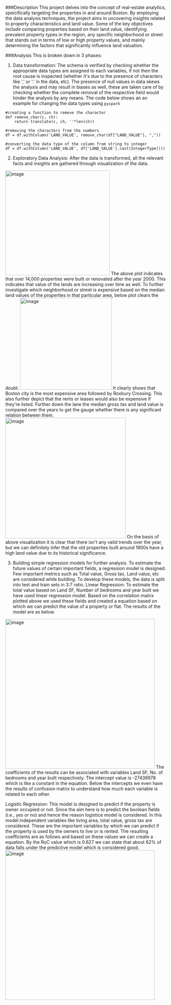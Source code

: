 ###Description
This project delves into the concept of real-estate analytics, speicifically targeting the properties in and around Boston. By employing the data analysis techniques, the project aims in uncovering insights related to property characteristics and land value. Some of the key objectives include comparing properties based on their land value, identifying prevalent property types in the region, any specific neighborhood or street that stands out in terms of low or high property values, and mainly determining the factors that significantly influence land valuation.

###Analysis
This is broken down in 3 phases:
1. Data transformation: The schema is verified by checking whether the appropriate data types are assigned to each variables, if not then the root cause is inspected (whether it's due to the presence of characters like ',' or '.' in the data, etc). The presence of null values in data skews the analysis and may result in biases as well, these are taken care of by checking whether the complete removal of the respective field would hinder the analysis by any means.
The code below shows an an example for changing the data types using `pyspark`
```
#creating a function to remove the character
def remove_char(c, ch):
    return translate(c, ch, ''*len(ch))

#removing the characters from the numbers
df = df.withColumn('LAND_VALUE', remove_char(df["LAND_VALUE"], ","))

#converting the data type of the column from string to integer
df = df.withColumn('LAND_VALUE', df['LAND_VALUE'].cast(IntegerType()))
```

2. Exploratory Data Analysis: After the data is transformed, all the relevant facts and insights are gathered through visualization of the data.

<img width="327" alt="image" src="https://github.com/RonitinoR/Property-Assement-ANALYSIS/assets/126113058/9e5e8220-f44e-4bde-bd71-9604f43f2767">
The above plot indicates that over 14,000 properties were built or renovated after the year 2000. This indicates that value of the lands are increasing over time as well. 
To further investigate which neighborhood or street is expensive based on the median land values of the properties in that particular area, below plot clears the doubt.
<img width="287" alt="image" src="https://github.com/RonitinoR/Property-Assement-ANALYSIS/assets/126113058/0933fcc7-fa70-459c-991b-0a6f566bfa9e">
It clearly shows that Boston city is the most expensive area followed by Roxbury Crossing. This also further depict that the rents or leases would also be expensive if they're listed.
Further down the lane the median gross tax and land value is compared over the years to get the gauge whether there is any significant relation between them.
<img width="377" alt="image" src="https://github.com/RonitinoR/Property-Assement-ANALYSIS/assets/126113058/08de4841-aa99-4fe3-a189-b9f65690d96a">
On the basis of above visualization it is clear that there isn't any valid trends over the year, but we can definitely infer that the old properties built around 1900s have a high land value due to its historical significance.

3. Building simple regression models for further analysis.
To estimate the future values of certain important fields, a regression model is designed. Few important metrics such as Total value, Gross tax, Land value, etc are considered while building. To develop these models, the data is split into test and train sets in 3:7 ratio.
Linear Regression:
To estimate the total value based on Land SF, Number of bedrooms and year built we have used linear regression model. Based on the correlation matrix plotted above we used these fields and created a equation based on which we can predict the value of a property or flat. The results of the model are as below.
<img width="468" alt="image" src="https://github.com/RonitinoR/Property-Assement-ANALYSIS/assets/126113058/9a86fe43-0720-472b-8a57-ef2806f6a141">
The coefficients of the results can be associated with variables Land SF, No. of bedrooms and year built respectively. The intercept value is -27439978 which is like a constant in the equation. Below the intercepts we even have the results of confusion matrix to understand how much each variable is related to each other.

Logistic Regression:
This model is designed to predict if the property is owner occupied or not. Since the aim here is to predict the boolean fields (i.e., yes or no) and hence the reason logistice model is considered. In this model independent variables like living area, total value, gross tax are considered. These are the important variables by which we can predict if the property is used by the owners to live or is rented. The resulting coefficients are as follows and based on these values we can create a equation. By the RoC value which is 0.627 we can state that about 62% of data falls under the predictive model which is considered good.  
<img width="468" alt="image" src="https://github.com/RonitinoR/Property-Assement-ANALYSIS/assets/126113058/b2429bb2-d306-4851-8e07-3fda85b6c038">





